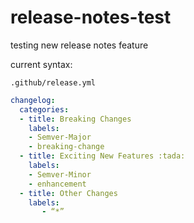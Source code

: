 # release-notes-test

testing new release notes feature

current syntax:

`.github/release.yml`

```yml
changelog:
  categories:
  - title: Breaking Changes
    labels:
    - Semver-Major
    - breaking-change
  - title: Exciting New Features :tada:
    labels:
    - Semver-Minor
    - enhancement
  - title: Other Changes
    labels:
       - “*”
```
